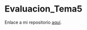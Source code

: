 # Evaluacion_Tema5


Enlace a mi repositorio [aquí](https://github.com/Xavitheforce/Evaluacion_Tema5).
